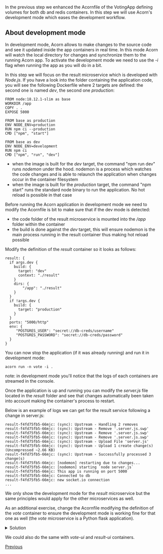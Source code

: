 In the previous step we enhanced the Acornfile of the VotingApp defining volumes for both db and redis containers. In this step we will use Acorn's development mode which eases the development workflow.

## About development mode

In development mode, Acorn allows to make changes to the source code and see it updated inside the app containers in real time. In this mode Acorn will watch the local directory for changes and synchronize them to the running Acorn app. To activate the development mode we need to use the *-i* flag when running the app as you will do in a bit.

In this step we will focus on the result microservice which is developed with *Node.js*. If you have a look into the folder containing the application code, you will see the following Dockerfile where 2 targets are defined: the second one is named *dev*, the second one *production*:

```
FROM node:18.12.1-slim as base
WORKDIR /app
COPY . .
EXPOSE 5000

FROM base as production
ENV NODE_ENV=production
RUN npm ci --production
CMD ["npm", "start"]

FROM base as dev
ENV NODE_ENV=development
RUN npm ci
CMD ["npm", "run", "dev"]
```

- when the image is built for the *dev* target, the command "npm run dev" runs *nodemon* under the hood. nodemon is a process which watches the code changes and is able to relaunch the application when changes occur in the container filesystem
- when the image is built for the *production* target, the command "npm start" runs the standard node binary to run the application. No hot reload is possible in that case

Before running the Acorn application in development mode we need to modify the Acornfile is bit to make sure that if the dev mode is detected:
- the code folder of the result microservice is mounted into the */app* folder within the container
- the build is done against the *dev* target, this will ensure nodemon is the main process running in the result container thus making hot reload possible

Modify the definition of the *result* container so it looks as follows:

```
result: {
  if args.dev {
    build: {
      target: "dev"
      context: "./result"
    }
    dirs: {
        "/app": "./result"
    }
  } 
  if !args.dev {
    build: {
      target: "production"
    }
  }  
  ports: "5000/http"
  env: {
     "POSTGRES_USER": "secret://db-creds/username"
     "POSTGRES_PASSWORD": "secret://db-creds/password"
  }
}
```

You can now stop the application (if it was already running) and run it in development mode:

```
acorn run -n vote -i .
```

note: in development mode you'll notice that the logs of each containers are streamed in the console.

Once the application is up and running you can modify the *server.js* file located in the *result* folder and see that changes automatically been taken into account making the container's process to restart.

Below is an example of logs we can get for the result service following a change in server.js:

```
result-f4fd75fb5-66mjc: (sync): Upstream - Handling 2 removes
result-f4fd75fb5-66mjc: (sync): Upstream - Remove '.server.js.swp'
result-f4fd75fb5-66mjc: (sync): Upstream - Remove '.server.js.swp'
result-f4fd75fb5-66mjc: (sync): Upstream - Remove '.server.js.swp'
result-f4fd75fb5-66mjc: (sync): Upstream - Upload File 'server.js'
result-f4fd75fb5-66mjc: (sync): Upstream - Upload 1 create change(s) (Uncompressed ~2.66 KB)
result-f4fd75fb5-66mjc: (sync): Upstream - Successfully processed 3 change(s)
result-f4fd75fb5-66mjc: [nodemon] restarting due to changes...
result-f4fd75fb5-66mjc: [nodemon] starting `node server.js`
result-f4fd75fb5-66mjc: This app is running on port 5000
result-f4fd75fb5-66mjc: Connected to db
result-f4fd75fb5-66mjc: new socket.io connection
...
```

We only show the development mode for the *result* microservice but the same principles would apply for the other microservices as well. 

As an additional exercise, change the Acornfile modifying the definition of the *vote* container to ensure the development mode is working fine for that one as well (the *vote* microservice is a Python flask application).

<details>
  <summary markdown="span">Solution</summary>

To work with the development mode, the definition of the *vote* container can be modified as follows:

```
vote: {
  if args.dev {
      build: {
        target: "dev"
        context: "./vote"
      }
      dirs: {
          "/app": "./vote"
      }
    } 
    if !args.dev {
      build: {
        target: "production"
      }
    }  
    ports: "5000/http"
  }
}
```

</details>

We could also do the same with *vote-ui* and *result-ui* containers.

[Previous](./acorn_image.md)